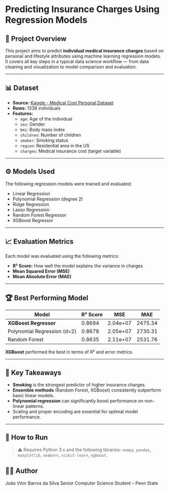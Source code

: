 # Predicting Insurance Charges Using Regression Models

## 📌 Project Overview

This project aims to predict **individual medical insurance charges** based on personal and lifestyle attributes using machine learning regression models. It covers all key steps in a typical data science workflow — from data cleaning and visualization to model comparison and evaluation.

---

## 📊 Dataset

- **Source:** [Kaggle - Medical Cost Personal Dataset](https://www.kaggle.com/datasets/mirichoi0218/insurance)
- **Rows:** 1338 individuals
- **Features:**
  - `age`: Age of the individual
  - `sex`: Gender
  - `bmi`: Body mass index
  - `children`: Number of children
  - `smoker`: Smoking status
  - `region`: Residential area in the US
  - `charges`: Medical insurance cost (target variable)

---

## ⚙️ Models Used

The following regression models were trained and evaluated:

- Linear Regression
- Polynomial Regression (degree 2)
- Ridge Regression
- Lasso Regression
- Random Forest Regressor
- XGBoost Regressor

---

## 📈 Evaluation Metrics

Each model was evaluated using the following metrics:

- **R² Score:** How well the model explains the variance in charges
- **Mean Squared Error (MSE)**
- **Mean Absolute Error (MAE)**

---

## 🏆 Best Performing Model

| Model                     | R² Score | MSE           | MAE         |
|--------------------------|----------|---------------|-------------|
| **XGBoost Regressor**     | 0.8684   | 2.04e+07      | 2475.34     |
| Polynomial Regression (d=2) | 0.8678   | 2.05e+07      | 2730.31     |
| Random Forest             | 0.8635   | 2.11e+07      | 2531.76     |

**XGBoost** performed the best in terms of R² and error metrics.

---

## 🧠 Key Takeaways

- **Smoking** is the strongest predictor of higher insurance charges.
- **Ensemble methods** (Random Forest, XGBoost) consistently outperform basic linear models.
- **Polynomial regression** can significantly boost performance on non-linear patterns.
- Scaling and proper encoding are essential for optimal model performance.

---

## 🧪 How to Run

> ⚠️ Requires Python 3.x and the following libraries: `numpy`, `pandas`, `matplotlib`, `seaborn`, `scikit-learn`, `xgboost`.

## 👨‍💻 Author
João Vitor Barros da Silva
Senior Computer Science Student – Penn State
